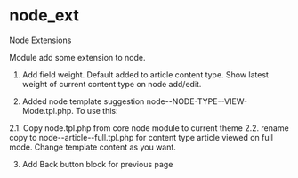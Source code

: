node_ext
========

Node Extensions

Module add some extension to node.

1. Add field weight. Default added to article content type. Show latest weight
of current content type on node add/edit.

2. Added node template suggestion node--NODE-TYPE--VIEW-Mode.tpl.php. To use
this:

  2.1. Copy node.tpl.php from core node module to current theme
  2.2. rename copy to node--article--full.tpl.php for content type article
  viewed on full mode. Change template content as you want.

3. Add Back button block for previous page